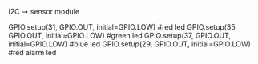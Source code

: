 I2C -> sensor module

GPIO.setup(31, GPIO.OUT, initial=GPIO.LOW) #red led
GPIO.setup(35, GPIO.OUT, initial=GPIO.LOW) #green led
GPIO.setup(37, GPIO.OUT, initial=GPIO.LOW) #blue led
GPIO.setup(29, GPIO.OUT, initial=GPIO.LOW) #red alarm led
